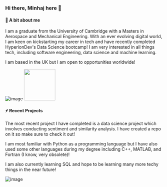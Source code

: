 ### Hi there, Minhaj here 👋

#### 🤔 A bit about me
I am a graduate from the University of Cambridge with a Masters in Aerospace and Mechanical Engineering. With an ever evolving digital world, I am keen on kickstarting my career in tech and have recently completed HyperionDev's Data Science bootcamp!
I am very interested in all things tech, including software engineering, data science and machine learning. 

I am based in the UK but I am open to opportunities worldwide!

![image](https://github.com/Minhaj-A1/Minhaj-A1/assets/83793815/6ac32021-63f7-4e26-af07-6b6fa7e39f7f)
<img src="https://github.com/Minhaj-A1/Minhaj-A1/assets/83793815/6ac32021-63f7-4e26-af07-6b6fa7e39f7f" width="100" height="100">

#### ⚡ Recent Projects
The most recent project I have completed is a data science project which involves conducting sentiment and similarity analysis. I have created a repo on it so make sure to check it out!

I am most familiar with Python as a programming language but I have also used some other languages during my degree including C++, MATLAB, and Fortran (I know, very obsolete)!

I am also currently learning SQL and hope to be learning many more techy things in the near future!

![image](https://github.com/Minhaj-A1/Minhaj-A1/assets/83793815/63c76905-f0c7-4b78-9e63-8094fe699046)

<!--
**Minhaj-A1/Minhaj-A1** is a ✨ _special_ ✨ repository because its `README.md` (this file) appears on your GitHub profile.

Here are some ideas to get you started:

- 🔭 I’m currently working on ...
- 🌱 I’m currently learning ...
- 👯 I’m looking to collaborate on ...
- 🤔 I’m looking for help with ...
- 💬 Ask me about ...
- 📫 How to reach me: ...
- 😄 Pronouns: ...
- ⚡ Fun fact: ...
-->
